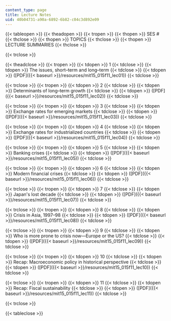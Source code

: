 ```yaml
---
content_type: page
title: Lecture Notes
uid: 40b04731-a90a-6892-6b82-c04c3d892e09
---
```


{{< tableopen >}}
{{< theadopen >}}
{{< tropen >}}
{{< thopen >}}
SES #
{{< thclose >}}
{{< thopen >}}
TOPICS
{{< thclose >}}
{{< thopen >}}
LECTURE SUMMARIES
{{< thclose >}}

{{< trclose >}}

{{< theadclose >}}
{{< tropen >}}
{{< tdopen >}}
1
{{< tdclose >}}
{{< tdopen >}}
The issues, short–term and long–term
{{< tdclose >}}
{{< tdopen >}}
([PDF]({{< baseurl >}}/resources/mit15_015f11_lec01))
{{< tdclose >}}

{{< trclose >}}
{{< tropen >}}
{{< tdopen >}}
2
{{< tdclose >}}
{{< tdopen >}}
Determinants of long–term growth
{{< tdclose >}}
{{< tdopen >}}
([PDF]({{< baseurl >}}/resources/mit15_015f11_lec02))
{{< tdclose >}}

{{< trclose >}}
{{< tropen >}}
{{< tdopen >}}
3
{{< tdclose >}}
{{< tdopen >}}
Exchange rates for emerging markets
{{< tdclose >}}
{{< tdopen >}}
([PDF]({{< baseurl >}}/resources/mit15_015f11_lec03))
{{< tdclose >}}

{{< trclose >}}
{{< tropen >}}
{{< tdopen >}}
4
{{< tdclose >}}
{{< tdopen >}}
Exchange rates for industrialized countries
{{< tdclose >}}
{{< tdopen >}}
([PDF]({{< baseurl >}}/resources/mit15_015f11_lec04))
{{< tdclose >}}

{{< trclose >}}
{{< tropen >}}
{{< tdopen >}}
5
{{< tdclose >}}
{{< tdopen >}}
Banking crises
{{< tdclose >}}
{{< tdopen >}}
([PDF]({{< baseurl >}}/resources/mit15_015f11_lec05))
{{< tdclose >}}

{{< trclose >}}
{{< tropen >}}
{{< tdopen >}}
6
{{< tdclose >}}
{{< tdopen >}}
Modern financial crises
{{< tdclose >}}
{{< tdopen >}}
([PDF]({{< baseurl >}}/resources/mit15_015f11_lec06))
{{< tdclose >}}

{{< trclose >}}
{{< tropen >}}
{{< tdopen >}}
7
{{< tdclose >}}
{{< tdopen >}}
Japan's lost decade
{{< tdclose >}}
{{< tdopen >}}
([PDF]({{< baseurl >}}/resources/mit15_015f11_lec07))
{{< tdclose >}}

{{< trclose >}}
{{< tropen >}}
{{< tdopen >}}
8
{{< tdclose >}}
{{< tdopen >}}
Crisis in Asia, 1997–98
{{< tdclose >}}
{{< tdopen >}}
([PDF]({{< baseurl >}}/resources/mit15_015f11_lec08))
{{< tdclose >}}

{{< trclose >}}
{{< tropen >}}
{{< tdopen >}}
9
{{< tdclose >}}
{{< tdopen >}}
Who is more prone to crisis now—Europe or the US?
{{< tdclose >}}
{{< tdopen >}}
([PDF]({{< baseurl >}}/resources/mit15_015f11_lec09))
{{< tdclose >}}

{{< trclose >}}
{{< tropen >}}
{{< tdopen >}}
10
{{< tdclose >}}
{{< tdopen >}}
Recap: Macroeconomic policy in historical perspective
{{< tdclose >}}
{{< tdopen >}}
([PDF]({{< baseurl >}}/resources/mit15_015f11_lec10))
{{< tdclose >}}

{{< trclose >}}
{{< tropen >}}
{{< tdopen >}}
11
{{< tdclose >}}
{{< tdopen >}}
Recap: Fiscal sustainability
{{< tdclose >}}
{{< tdopen >}}
([PDF]({{< baseurl >}}/resources/mit15_015f11_lec11))
{{< tdclose >}}

{{< trclose >}}

{{< tableclose >}}